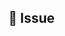<!--
Please take a look at the issue templates at https://github.com/Human-Connection/Human-Connection/issues/new/choose
before submitting a new issue. Following one of the issue templates will ensure maintainers can route your request efficiently.

Thanks!
-->

## 💬 Issue
<!-- Describe your Issue in detail. -->

<!-- Attach screenshots and drawings if needed. -->
